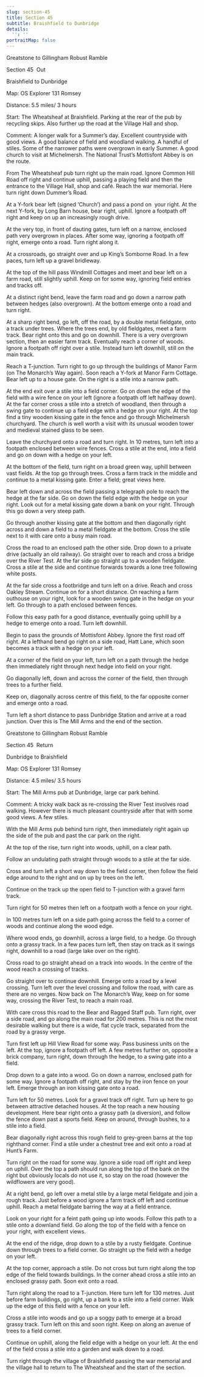 ```yaml
---
slug: section-45
title: Section 45
subtitle: Braishfield to Dunbridge
details:
  '': ''
portraitMap: false
---
```

Greatstone to Gillingham Robust Ramble

Section 45  Out

Braishfield to Dunbridge

Map: OS Explorer 131 Romsey

Distance: 5.5 miles/ 3 hours

Start: The Wheatsheaf at Braishfield. Parking at the rear of the pub by recycling skips. Also further up the road at the Village Hall and shop.

Comment: A longer walk for a Summer’s day. Excellent countryside with good views. A good balance of field and woodland walking. A handful of stiles. Some of the narrower paths were overgrown in early Summer. A good church to visit at Michelmersh. The National Trust’s Mottisfont Abbey is on the route.

From The Wheatsheaf pub turn right up the main road. Ignore Common Hill Road off right and continue uphill, passing a playing field and then the entrance to the Village Hall, shop and café. Reach the war memorial. Here turn right down Dummer’s Road.

At a Y-fork bear left (signed ‘Church’) and pass a pond on  your right. At the next Y-fork, by Long Barn house, bear right, uphill. Ignore a footpath off right and keep on up an increasingly rough drive.

At the very top, in front of dauting gates, turn left on a narrow, enclosed path very overgrown in places. After some way, ignoring a footpath off right, emerge onto a road. Turn right along it.

At a crossroads, go straight over and up King’s Somborne Road. In a few paces, turn left up a gravel bridleway.

At the top of the hill pass Windmill Cottages and meet and bear left on a farm road, still slightly uphill. Keep on for some way, ignoring field entries and tracks off.

At a distinct right bend, leave the farm road and go down a narrow path between hedges (also overgrown). At the bottom emerge onto a road and turn right.

At a sharp right bend, go left, off the road, by a double metal fieldgate, onto a track under trees. Where the trees end, by old fieldgates, meet a farm track. Bear right onto this and go on downhill. There is a very overgrown section, then an easier farm track. Eventually reach a corner of woods. Ignore a footpath off right over a stile. Instead turn left downhill, still on the main track.

Reach a T-junction. Turn right to go up through the buildings of Manor Farm (on The Monarch’s Way again). Soon reach a Y-fork at Manor Farm Cottage. Bear left up to a house gate. On the right is a stile into a narrow path.

At the end exit over a stile into a field corner. Go on down the edge of the field with a wire fence on your left (ignore a footpath off left halfway down). At the far corner cross a stile into a stretch of woodland, then through a swing gate to continue up a field edge with a hedge on your right. At the top find a tiny wooden kissing gate in the fence and go through Michelmersh churchyard. The church is well worth a visit with its unusual wooden tower and medieval stained glass to be seen.

Leave the churchyard onto a road and turn right. In 10 metres, turn left into a footpath enclosed between wire fences. Cross a stile at the end, into a field and go on down with a hedge on your left.

At the bottom of the field, turn right on a broad green way, uphill between vast fields. At the top go through trees. Cross a farm track in the middle and continue to a metal kissing gate. Enter a field; great views here.

Bear left down and across the field passing a telegraph pole to reach the hedge at the far side. Go on down the field edge with the hedge on your right. Look out for a metal kissing gate down a bank on your right. Through this go down a very steep path.

Go through another kissing gate at the bottom and then diagonally right across and down a field to a metal fieldgate at the bottom. Cross the stile next to it with care onto a busy main road.

Cross the road to an enclosed path the other side. Drop down to a private drive (actually an old railway). Go straight over to reach and cross a bridge over the River Test. At the far side go straight up to a wooden fieldgate. Cross a stile at the side and continue forwards towards a lone tree following white posts.

At the far side cross a footbridge and turn left on a drive. Reach and cross Oakley Stream. Continue on for a short distance. On reaching a farm outhouse on your right, look for a wooden swing gate in the hedge on your left. Go through to a path enclosed between fences.

Follow this easy path for a good distance, eventually going uphill by a hedge to emerge onto a road. Turn left downhill.

Begin to pass the grounds of Mottisfont Abbey. Ignore the first road off right. At a lefthand bend go right on a side road, Hatt Lane, which soon becomes a track with a hedge on your left.

At a corner of the field on your left, turn left on a path through the hedge then immediately right through next hedge into field on your right.

Go diagonally left, down and across the corner of the field, then through trees to a further field.

Keep on, diagonally across centre of this field, to the far opposite corner and emerge onto a road.

Turn left a short distance to pass Dunbridge Station and arrive at a road junction. Over this is The Mill Arms and the end of the section.

Greatstone to Gillingham Robust Ramble

Section 45  Return

Dunbridge to Braishfield

Map: OS Explorer 131 Romsey

Distance: 4.5 miles/ 3.5 hours

Start: The Mill Arms pub at Dunbridge, large car park behind.

Comment: A tricky walk back as re-crossing the River Test involves road walking. However there is much pleasant countryside after that with some good views. A few stiles.

With the Mill Arms pub behind turn right, then immediately right again up the side of the pub and past the car park on the right.

At the top of the rise, turn right into woods, uphill, on a clear path.

Follow an undulating path straight through woods to a stile at the far side.

Cross and turn left a short way down to the field corner, then follow the field edge around to the right and on up by trees on the left.

Continue on the track up the open field to T-junction with a gravel farm track.

Turn right for 50 metres then left on a footpath woth a fence on your right.

In 100 metres turn left on a side path going across the field to a corner of woods and continue along the wood edge.

Where wood ends, go downhill, across a large field, to a hedge. Go through onto a grassy track. In a few paces turn left, then stay on track as it swings right, downhill to a road (large lake over on the right).

Cross road to go straight ahead on a track into woods. In the centre of the wood reach a crossing of tracks.

Go straight over to continue downhill. Emerge onto a road by a level crossing. Turn left over the level crossing and follow the road, with care as there are no verges. Now back on The Monarch’s Way, keep on for some way, crossing the River Test, to reach a main road.

With care cross this road to the Bear and Ragged Staff pub. Turn right, over a side road, and go along the main road for 200 metres. This is not the most desirable walking but there is a wide, flat cycle track, separated from the road by a grassy verge.

Turn first left up Hill View Road for some way. Pass business units on the left. At the top, ignore a footpath off left. A few metres further on, opposite a brick company, turn right, down through the hedge, to a swing gate into a field.

Drop down to a gate into a wood. Go on down a narrow, enclosed path for some way. Ignore a footpath off right, and stay by the iron fence on your left. Emerge through an iron kissing gate onto a road.

Turn left for 50 metres. Look for a gravel track off right. Turn up here to go between attractive detached houses. At the top reach a new housing development. Here bear right onto a grassy path (a diversion), and follow the fence down past a sports field. Keep on around, through bushes, to a stile into a field.

Bear diagonally right across this rough field to grey-green barns at the top righthand corner. Find a stile under a chestnut tree and exit onto a road at Hunt’s Farm.

Turn right on the road for some way. Ignore a side road off right and keep on uphill. Over the top a path should run along the top of the bank on the right but obviously locals do not use it, so stay on the road (however the wildflowers are very good).

At a right bend, go left over a metal stile by a large metal fieldgate and join a rough track. Just before a wood ignore a farm track off left and continue uphill. Reach a metal fieldgate barring the way at a field entrance.

Look on your right for a feint path going up into woods. Follow this path to a stile onto a downland field. Go along the top of the field with a fence on your right, with excellent views.

At the end of the ridge, drop down to a stile by a rusty fieldgate. Continue down through trees to a field corner. Go straight up the field with a hedge on your left.

At the top corner, approach a stile. Do not cross but turn right along the top edge of the field towards buildings. In the corner ahead cross a stile into an enclosed grassy path. Soon exit onto a road.

Turn right along the road to a T-junction. Here turn left for 130 metres. Just before farm buildings, go right, up a bank to a stile into a field corner. Walk up the edge of this field with a fence on your left.

Cross a stile into woods and go up a soggy path to emerge at a broad grassy track. Turn left on this and soon right. Keep on along an avenue of trees to a field corner.

Continue on uphill, along the field edge with a hedge on your left. At the end of the field cross a stile into a garden and walk down to a road.

Turn right through the village of Braishfield passing the war memorial and the village hall to return to The Wheatsheaf and the start of the section.
